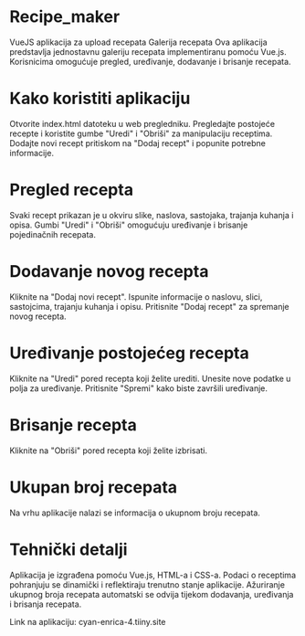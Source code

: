# Recipe_maker
VueJS aplikacija za upload recepata
Galerija recepata
Ova aplikacija predstavlja jednostavnu galeriju recepata implementiranu pomoću Vue.js. Korisnicima omogućuje pregled, uređivanje, dodavanje i brisanje recepata.

# Kako koristiti aplikaciju
Otvorite index.html datoteku u web pregledniku.
Pregledajte postojeće recepte i koristite gumbe "Uredi" i "Obriši" za manipulaciju receptima.
Dodajte novi recept pritiskom na "Dodaj recept" i popunite potrebne informacije.
# Pregled recepta
Svaki recept prikazan je u okviru slike, naslova, sastojaka, trajanja kuhanja i opisa.
Gumbi "Uredi" i "Obriši" omogućuju uređivanje i brisanje pojedinačnih recepata.
# Dodavanje novog recepta
Kliknite na "Dodaj novi recept".
Ispunite informacije o naslovu, slici, sastojcima, trajanju kuhanja i opisu.
Pritisnite "Dodaj recept" za spremanje novog recepta.
# Uređivanje postojećeg recepta
Kliknite na "Uredi" pored recepta koji želite urediti.
Unesite nove podatke u polja za uređivanje.
Pritisnite "Spremi" kako biste završili uređivanje.
# Brisanje recepta
Kliknite na "Obriši" pored recepta koji želite izbrisati.
# Ukupan broj recepata
Na vrhu aplikacije nalazi se informacija o ukupnom broju recepata.
# Tehnički detalji
Aplikacija je izgrađena pomoću Vue.js, HTML-a i CSS-a.
Podaci o receptima pohranjuju se dinamički i reflektiraju trenutno stanje aplikacije.
Ažuriranje ukupnog broja recepata automatski se odvija tijekom dodavanja, uređivanja i brisanja recepata.

Link na aplikaciju: cyan-enrica-4.tiiny.site
